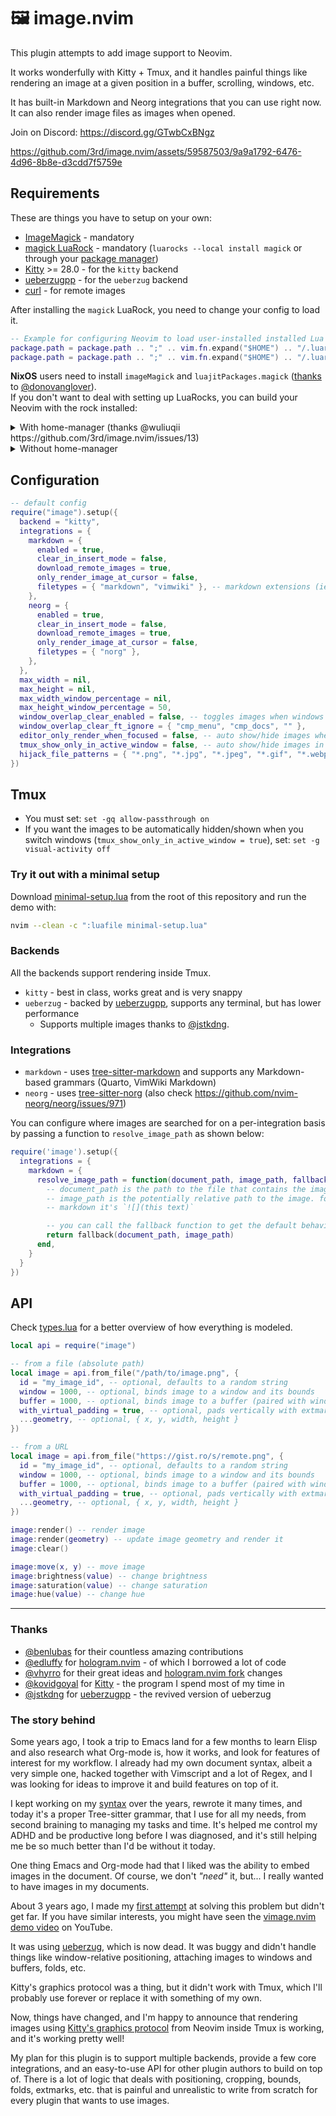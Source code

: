# 🖼️ image.nvim

This plugin attempts to add image support to Neovim.

It works wonderfully with Kitty + Tmux, and it handles painful things like rendering an image
at a given position in a buffer, scrolling, windows, etc.

It has built-in Markdown and Neorg integrations that you can use right now.
\
It can also render image files as images when opened.

Join on Discord: https://discord.gg/GTwbCxBNgz

https://github.com/3rd/image.nvim/assets/59587503/9a9a1792-6476-4d96-8b8e-d3cdd7f5759e

## Requirements

These are things you have to setup on your own:

- [ImageMagick](https://github.com/ImageMagick/ImageMagick) - mandatory
- [magick LuaRock](https://github.com/leafo/magick) - mandatory (`luarocks --local install magick` or through your [package manager](https://github.com/vhyrro/hologram.nvim#install))
- [Kitty](https://sw.kovidgoyal.net/kitty/) >= 28.0 - for the `kitty` backend
- [ueberzugpp](https://github.com/jstkdng/ueberzugpp) - for the `ueberzug` backend
- [curl](https://github.com/curl/curl) - for remote images

After installing the `magick` LuaRock, you need to change your config to load it.

```lua
-- Example for configuring Neovim to load user-installed installed Lua rocks:
package.path = package.path .. ";" .. vim.fn.expand("$HOME") .. "/.luarocks/share/lua/5.1/?/init.lua;"
package.path = package.path .. ";" .. vim.fn.expand("$HOME") .. "/.luarocks/share/lua/5.1/?.lua;"
```

**NixOS** users need to install `imageMagick` and `luajitPackages.magick` ([thanks](https://github.com/NixOS/nixpkgs/pull/243687) to [@donovanglover](https://github.com/donovanglover)).
\
If you don't want to deal with setting up LuaRocks, you can build your Neovim with the rock installed:

<details>
<summary>With home-manager (thanks @wuliuqii https://github.com/3rd/image.nvim/issues/13)</summary>

```nix
{ pkgs, ... }:

{
  nixpkgs.overlays = [
    (import (builtins.fetchTarball {
      url =
        "https://github.com/nix-community/neovim-nightly-overlay/archive/master.tar.gz";
    }))
  ];
  programs.neovim = {
    enable = true;
    package = pkgs.neovim-nightly;
    extraLuaPackages = ps: [ ps.magick ];
  };
}
```

</details>

<details>
<summary>Without home-manager</summary>

```nix
# https://github.com/NixOS/nixpkgs/blob/master/pkgs/applications/editors/neovim/utils.nix#L27
{ pkgs, neovimUtils, wrapNeovimUnstable, ... }:

let
  config = pkgs.neovimUtils.makeNeovimConfig {
    extraLuaPackages = p: [ p.luarocks p.magick ];
    withNodeJs = false;
    withRuby = false;
    withPython3 = false;
    # https://github.com/NixOS/nixpkgs/issues/211998
    customRC = "luafile ~/.config/nvim/init.lua";
  };
in {
  nixpkgs.overlays = [
    (_: super: {
      neovim-custom = pkgs.wrapNeovimUnstable
        (super.neovim-unwrapped.overrideAttrs (oldAttrs: {
          version = "master";
          buildInputs = oldAttrs.buildInputs ++ [ super.tree-sitter ];
        })) config;
    })
  ];
  environment.systemPackages = with pkgs; [ neovim-custom ];
}
```

</details>

## Configuration

```lua
-- default config
require("image").setup({
  backend = "kitty",
  integrations = {
    markdown = {
      enabled = true,
      clear_in_insert_mode = false,
      download_remote_images = true,
      only_render_image_at_cursor = false,
      filetypes = { "markdown", "vimwiki" }, -- markdown extensions (ie. quarto) can go here
    },
    neorg = {
      enabled = true,
      clear_in_insert_mode = false,
      download_remote_images = true,
      only_render_image_at_cursor = false,
      filetypes = { "norg" },
    },
  },
  max_width = nil,
  max_height = nil,
  max_width_window_percentage = nil,
  max_height_window_percentage = 50,
  window_overlap_clear_enabled = false, -- toggles images when windows are overlapped
  window_overlap_clear_ft_ignore = { "cmp_menu", "cmp_docs", "" },
  editor_only_render_when_focused = false, -- auto show/hide images when the editor gains/looses focus
  tmux_show_only_in_active_window = false, -- auto show/hide images in the correct Tmux window (needs visual-activity off)
  hijack_file_patterns = { "*.png", "*.jpg", "*.jpeg", "*.gif", "*.webp" }, -- render image files as images when opened
})
```

## Tmux

- You must set: `set -gq allow-passthrough on`
- If you want the images to be automatically hidden/shown when you switch windows (`tmux_show_only_in_active_window = true`), set: `set -g visual-activity off`

### Try it out with a minimal setup

Download [minimal-setup.lua](./minimal-setup.lua) from the root of this repository and run the demo with:

```sh
nvim --clean -c ":luafile minimal-setup.lua"
```

### Backends

All the backends support rendering inside Tmux.

- `kitty` - best in class, works great and is very snappy
- `ueberzug` - backed by [ueberzugpp](https://github.com/jstkdng/ueberzugpp), supports any terminal, but has lower performance
  - Supports multiple images thanks to [@jstkdng](https://github.com/jstkdng/ueberzugpp/issues/74).

### Integrations

- `markdown` - uses [tree-sitter-markdown](https://github.com/MDeiml/tree-sitter-markdown) and supports any Markdown-based grammars (Quarto, VimWiki Markdown)
- `neorg` - uses [tree-sitter-norg](https://github.com/nvim-neorg/tree-sitter-norg) (also check https://github.com/nvim-neorg/neorg/issues/971)

You can configure where images are searched for on a per-integration basis by passing a function to
`resolve_image_path` as shown below:

```lua
require('image').setup({
  integrations = {
    markdown = {
      resolve_image_path = function(document_path, image_path, fallback)
        -- document_path is the path to the file that contains the image
        -- image_path is the potentially relative path to the image. for
        -- markdown it's `![](this text)`

        -- you can call the fallback function to get the default behavior
        return fallback(document_path, image_path)
      end,
    }
  }
})
```

## API

Check [types.lua](./lua/types.lua) for a better overview of how everything is modeled.

```lua
local api = require("image")

-- from a file (absolute path)
local image = api.from_file("/path/to/image.png", {
  id = "my_image_id", -- optional, defaults to a random string
  window = 1000, -- optional, binds image to a window and its bounds
  buffer = 1000, -- optional, binds image to a buffer (paired with window binding)
  with_virtual_padding = true, -- optional, pads vertically with extmarks
  ...geometry, -- optional, { x, y, width, height }
})

-- from a URL
local image = api.from_file("https://gist.ro/s/remote.png", {
  id = "my_image_id", -- optional, defaults to a random string
  window = 1000, -- optional, binds image to a window and its bounds
  buffer = 1000, -- optional, binds image to a buffer (paired with window binding)
  with_virtual_padding = true, -- optional, pads vertically with extmarks
  ...geometry, -- optional, { x, y, width, height }
})

image:render() -- render image
image:render(geometry) -- update image geometry and render it
image:clear()

image:move(x, y) -- move image
image:brightness(value) -- change brightness
image:saturation(value) -- change saturation
image:hue(value) -- change hue
```

---

### Thanks

- [@benlubas](https://github.com/benlubas) for their countless amazing contributions
- [@edluffy](https://github.com/edluffy) for [hologram.nvim](https://github.com/edluffy/hologram.nvim) - of which I borrowed a lot of code
- [@vhyrro](https://github.com/vhyrro) for their great ideas and [hologram.nvim fork](https://github.com/vhyrro/hologram.nvim) changes
- [@kovidgoyal](https://github.com/kovidgoyal) for [Kitty](https://github.com/kovidgoyal/kitty) - the program I spend most of my time in
- [@jstkdng](https://github.com/jstkdng) for [ueberzugpp](https://github.com/jstkdng/ueberzugpp) - the revived version of ueberzug

### The story behind

Some years ago, I took a trip to Emacs land for a few months to learn Elisp and also research what Org-mode is, how it works,
and look for features of interest for my workflow.
I already had my own document syntax, albeit a very simple one, hacked together with Vimscript and a lot
of Regex, and I was looking for ideas to improve it and build features on top of it.

I kept working on my [syntax](https://github.com/3rd/syslang) over the years, rewrote it many times, and today it's a proper Tree-sitter grammar,
that I use for all my needs, from second braining to managing my tasks and time.
It's helped me control my ADHD and be productive long before I was diagnosed, and it's still helping me be so much better than I'd be without it today.

One thing Emacs and Org-mode had that I liked was the ability to embed images in the document. Of course, we don't _"need"_ it, but... I really wanted to have images in my documents.

About 3 years ago, I made my [first attempt](https://www.reddit.com/r/neovim/comments/ieh7l4/im_building_an_image_plugin_and_need_some_help/) at solving this problem but didn't get far.
If you have similar interests, you might have seen the [vimage.nvim demo video](https://www.youtube.com/watch?v=cnt9mPOjrLg) on YouTube.

It was using [ueberzug](https://github.com/seebye/ueberzug), which is now dead. It was buggy and didn't handle things like window-relative positioning, attaching images to windows and buffers, folds, etc.

Kitty's graphics protocol was a thing, but it didn't work with Tmux, which I'll probably use forever or replace it with something of my own.

Now, things have changed, and I'm happy to announce that rendering images using [Kitty's graphics protocol](https://sw.kovidgoyal.net/kitty/graphics-protocol.html) from Neovim inside Tmux is working, and it's working pretty well!

My plan for this plugin is to support multiple backends, provide a few core integrations, and an easy-to-use API for other plugin authors to build on top of. There is a lot of logic that deals with positioning, cropping, bounds,
folds, extmarks, etc. that is painful and unrealistic to write from scratch for every plugin that wants to use images.
